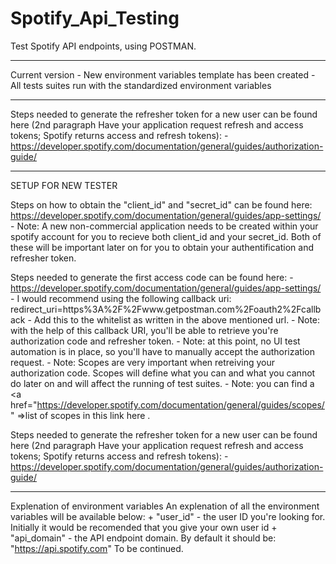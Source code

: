 # Spotify_Api_Testing
Test Spotify API endpoints, using POSTMAN.

------------------------------

Current version
	- New environment variables template has been created
	- All tests suites run with the standardized environment variables
	

------------------------------

Steps needed to generate the refresher token for a new user can be found here (2nd paragraph Have your application request refresh and access tokens; Spotify returns access and refresh tokens):
	- https://developer.spotify.com/documentation/general/guides/authorization-guide/
	
------------------------------

SETUP FOR NEW TESTER

Steps on how to obtain the "client_id" and "secret_id" can be found here: https://developer.spotify.com/documentation/general/guides/app-settings/
	- Note: A new non-commercial application needs to be created within your spotify account for you to recieve both client_id and your secret_id. Both of these will be important later on for you to obtain your authentification
	and refresher token.

Steps needed to generate the first access code can be found here:
	- https://developer.spotify.com/documentation/general/guides/app-settings/
	- I would recommend using the following callback uri: redirect_uri=https%3A%2F%2Fwww.getpostman.com%2Foauth2%2Fcallback
		- Add this to the whitelist as written in the above mentioned url.
		- Note: with the help of this callback URI, you'll be able to retrieve you're authorization code and refresher token.
		- Note: at this point, no UI test automation is in place, so you'll have to manually accept the authorization request.
		- Note: Scopes are very important when retreiving your authorization code. Scopes will define what you can and what you cannot do later on and will affect the running of test suites.
		- Note: you can find a <a href="https://developer.spotify.com/documentation/general/guides/scopes/" =>list of scopes in this link here </a>.
	
Steps needed to generate the refresher token for a new user can be found here (2nd paragraph Have your application request refresh and access tokens; Spotify returns access and refresh tokens):
	- https://developer.spotify.com/documentation/general/guides/authorization-guide/
	

------------------------------

Explenation of environment variables
	An explenation of all the environment variables will be available below:
	+ "user_id" - the user ID you're looking for. Initially it would be recomended that you give your own user id
	+ "api_domain" - the API endpoint domain. By default it should be: "https://api.spotify.com"
	To be continued.
	
	